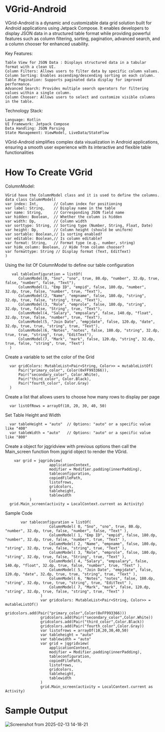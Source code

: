 # VGrid-Android
   VGrid-Android is a dynamic and customizable data grid solution built for Android applications using Jetpack Compose. It enables developers to display JSON data in a structured table format while providing powerful features such as column filtering, sorting, pagination, advanced search, and a column chooser for enhanced usability.

Key Features:

    Table View for JSON Data : Displays structured data in a tabular format with a clean UI.
    Column Filters: Allows users to filter data by specific column values.
    Column Sorting: Enables ascending/descending sorting on each column.
    Table Pagination: Supports paginated data display for improved performance.
    Advanced Search: Provides multiple search operators for filtering values within a single column.
    Column Chooser: Allows users to select and customize visible columns in the table.

Technology Stack:

    Language: Kotlin
    UI Framework: Jetpack Compose
    Data Handling: JSON Parsing
    State Management: ViewModel, LiveData/StateFlow

VGrid-Android simplifies complex data visualization in Android applications, ensuring a smooth user experience with its interactive and flexible table functionalities

# How To Create VGrid
   
ColumnModel:

    VGrid have the ColumnModel class and it is used to define the columns.
    data class ColumnModel(
    var index: Int,       // Column index for positioning
    var label: String,    // Display name in the table
    var name: String,     // Corresponding JSON field name
    var hidden: Boolean,  // Whether the column is hidden
    var width: Dp,        // Column width
    var sorttype: String, // Sorting type (Number, String, Float, Date)
    var height: Dp,       // Column height (should be uniform)
    var sortable: Boolean,// Is sorting enabled?
    var editable: Boolean,// Is column editable?
    var format: String,   // Format type (e.g., number, string)
    var hide_column: Boolean, // Hide from column chooser?
    var formattype: String // Display format (Text, EditText)
    )
    
Using the list Of ColumnModel to define our table configuration

       val tableConfiguration = listOf(
          ColumnModel(0, "Sno", "sno", true, 80.dp, "number", 32.dp, true, false, "number", false, "Text"),
          ColumnModel(1, "Emp ID", "empid", false, 180.dp, "number", 32.dp, true, false, "number", true, "Text"),
          ColumnModel(2, "Name", "empname", false, 180.dp, "string", 32.dp, true, false, "string", true, "Text"),
          ColumnModel(3, "Role", "emprole", false, 180.dp, "string", 32.dp, true, false, "String", true, "Text"),
          ColumnModel(4, "Salary", "empsalary", false, 140.dp, "float", 32.dp, true, false, "number", true, "Text"),
          ColumnModel(5, "Join Date", "empjdate", false, 120.dp, "date", 32.dp, true, true, "string", true, "Text"),
          ColumnModel(6, "Notes", "notes", false, 180.dp, "string", 32.dp, true, true, "string", true, "EditText"),
          ColumnModel(7, "Mark", "mark", false, 120.dp, "string", 32.dp, true, false, "string", true, "Text")
      )

Create a variable to set the color of the Grid

      var gridColors: MutableList<Pair<String, Color>> = mutableListOf(
          Pair("primary_color", Color(0xFF993366)),  
          Pair("secondary_color", Color.White),     
          Pair("third_color", Color.Black),         
          Pair("fourth_color", Color.Gray)          
      )

Create a list that allows users to choose how many rows to display per page

      var listOfRows = arrayOf(10, 20, 30, 40, 50)

Set Table Height and Width

      var tableHeight = "auto"  // Options: "auto" or a specific value like "400"
      var tableWidth = "auto"   // Options: "auto" or a specific value like "800"


Create a object for jqgridview with previous options then call the Main_screen function from jqgrid object to render the VGrid.

        var grid = jqgridview(
                        applicationContext,
                        modifier = Modifier.padding(innerPadding),
                        tableconfiguration,
                        copiedFilePath,
                        listofrows,
                        gridcolors,
                        tableheight,
                        tablewidth
               )
      grid.Main_screen(activity = LocalContext.current as Activity)

Sample Code

           var tableconfiguration = listOf(
                        ColumnModel( 0, "Sno", "sno", true, 80.dp, "number", 32.dp, true, false, "number", false, "Text" ),
                        ColumnModel( 1, "Emp ID", "empid", false, 180.dp, "number", 32.dp, true, false, "number", true, "Text" ),
                        ColumnModel( 2, "Name", "empname", false, 180.dp, "string", 32.dp, true, false, "string", true, "Text" ),
                        ColumnModel( 3, "Role", "emprole", false, 180.dp, "string", 32.dp, true, false, "String", true, "Text" ),
                        ColumnModel( 4, "Salary", "empsalary", false, 140.dp, "float", 32.dp, true, false, "number", true, "Text" ),
                        ColumnModel( 5, "Join Date", "empjdate", false, 120.dp, "date", 32.dp, true, true, "string", true, "Text" ),
                        ColumnModel( 6, "Notes", "notes", false, 180.dp, "string", 32.dp, true, true, "string", true, "EditText" ),
                        ColumnModel( 7, "Mark", "mark", false, 120.dp, "string", 32.dp, true, false, "string", true, "Text" )
                    )
                    var gridcolors: MutableList<Pair<String, Color>> = mutableListOf()
                    gridcolors.add(Pair("primary_color",Color(0xFF993366)))
                    gridcolors.add(Pair("secondary_color",Color.White))
                    gridcolors.add(Pair("third_color",Color.Black))
                    gridcolors.add(Pair("fourth_color",Color.Gray))
                    var listofrows = arrayOf(10,20,30,40,50)
                    var tableheight = "auto"
                    var tablewidth = "auto"
                    var grid = jqgridview(
                        applicationContext,
                        modifier = Modifier.padding(innerPadding),
                        tableconfiguration,
                        copiedFilePath,
                        listofrows,
                        gridcolors,
                        tableheight,
                        tablewidth
                    )
                    grid.Main_screen(activity = LocalContext.current as Activity)
      
# Sample Output
![Screenshot from 2025-02-13 14-18-21](https://github.com/user-attachments/assets/32ce8596-6229-4d76-bb0a-89cfd9a7cd85)

